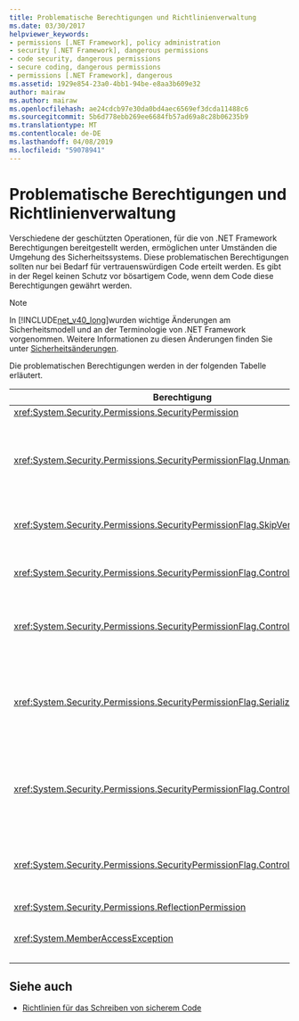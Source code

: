 ```yaml
---
title: Problematische Berechtigungen und Richtlinienverwaltung
ms.date: 03/30/2017
helpviewer_keywords:
- permissions [.NET Framework], policy administration
- security [.NET Framework], dangerous permissions
- code security, dangerous permissions
- secure coding, dangerous permissions
- permissions [.NET Framework], dangerous
ms.assetid: 1929e854-23a0-4bb1-94be-e8aa3b609e32
author: mairaw
ms.author: mairaw
ms.openlocfilehash: ae24cdcb97e30da0bd4aec6569ef3dcda11488c6
ms.sourcegitcommit: 5b6d778ebb269ee6684fb57ad69a8c28b06235b9
ms.translationtype: MT
ms.contentlocale: de-DE
ms.lasthandoff: 04/08/2019
ms.locfileid: "59078941"
---
```

# <a name="dangerous-permissions-and-policy-administration"></a>Problematische Berechtigungen und Richtlinienverwaltung
Verschiedene der geschützten Operationen, für die von .NET Framework Berechtigungen bereitgestellt werden, ermöglichen unter Umständen die Umgehung des Sicherheitssystems. Diese problematischen Berechtigungen sollten nur bei Bedarf für vertrauenswürdigen Code erteilt werden. Es gibt in der Regel keinen Schutz vor bösartigem Code, wenn dem Code diese Berechtigungen gewährt werden.  
  
> [!NOTE]
>  In [!INCLUDE[net_v40_long](../../../includes/net-v40-long-md.md)]wurden wichtige Änderungen am Sicherheitsmodell und an der Terminologie von .NET Framework vorgenommen. Weitere Informationen zu diesen Änderungen finden Sie unter [Sicherheitsänderungen](../../../docs/framework/security/security-changes.md).  
  
 Die problematischen Berechtigungen werden in der folgenden Tabelle erläutert.  
  
|Berechtigung|Mögliches Risiko|  
|----------------|--------------------|  
|<xref:System.Security.Permissions.SecurityPermission>||  
|<xref:System.Security.Permissions.SecurityPermissionFlag.UnmanagedCode>|Ermöglicht es verwaltetem Code, Aufrufe in nicht verwaltetem Code auszuführen. Dies stellt häufig ein Risiko dar.|  
|<xref:System.Security.Permissions.SecurityPermissionFlag.SkipVerification>|Ohne eine Überprüfung kann der Code beliebige Aktionen ausführen.|  
|<xref:System.Security.Permissions.SecurityPermissionFlag.ControlEvidence>|Als ungültig erklärte Beweise können die Sicherheitsrichtlinien umgehen.|  
|<xref:System.Security.Permissions.SecurityPermissionFlag.ControlPolicy>|Durch die Möglichkeit der Änderung von Sicherheitsrichtlinien kann die Sicherheit deaktiviert werden.|  
|<xref:System.Security.Permissions.SecurityPermissionFlag.SerializationFormatter>|Durch die Serialisierung können Zugriffsmechanismen umgangen werden. Weitere Informationen finden Sie unter [Sicherheit und Serialisierung](../../../docs/framework/misc/security-and-serialization.md).|  
|<xref:System.Security.Permissions.SecurityPermissionFlag.ControlPrincipal>|Durch die Fähigkeit zum Festlegen des aktuellen Prinzipals kann die rollenbasierte Sicherheit umgangen werden.|  
|<xref:System.Security.Permissions.SecurityPermissionFlag.ControlThread>|Die Änderung von Threads ist aufgrund des mit Threads verbundenen Sicherheitszustands riskant.|  
|<xref:System.Security.Permissions.ReflectionPermission>||  
|<xref:System.MemberAccessException>|Kann private Member zur Überwindung von Zugriffsmechanismen verwenden.|  
  
## <a name="see-also"></a>Siehe auch

- [Richtlinien für das Schreiben von sicherem Code](../../../docs/standard/security/secure-coding-guidelines.md)
